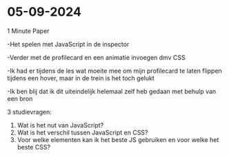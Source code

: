 # 05-09-2024

1 Minute Paper

-Het spelen met JavaScript in de inspector 

-Verder met de profilecard en een animatie invoegen dmv CSS 

-Ik had er tijdens de les wat moeite mee om mijn profilecard te laten flippen tijdens een hover, maar in de trein is het toch gelukt 

-Ik ben blij dat ik dit uiteindelijk helemaal zelf heb gedaan met behulp van een bron

3 studievragen:

1. Wat is het nut van JavaScript?
2. Wat is het verschil tussen JavaScript en CSS?
3. Voor welke elementen kan ik het beste JS gebruiken en voor welke het beste CSS?